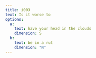 ```yaml
---
title: i003
text: Is it worse to
options:
  a: 
    text: have your head in the clouds
    dimension: S
  b:
    text: be in a rut
    dimension: "N"
---
```

